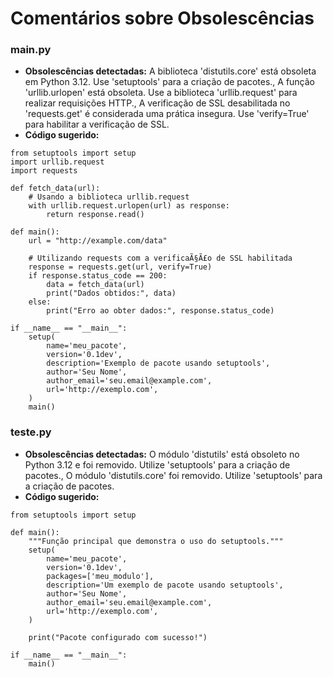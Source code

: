 # Comentários sobre Obsolescências

### main.py
- **Obsolescências detectadas:** A biblioteca 'distutils.core' está obsoleta em Python 3.12. Use 'setuptools' para a criação de pacotes., A função 'urllib.urlopen' está obsoleta. Use a biblioteca 'urllib.request' para realizar requisições HTTP., A verificação de SSL desabilitada no 'requests.get' é considerada uma prática insegura. Use 'verify=True' para habilitar a verificação de SSL.
- **Código sugerido:**
```
from setuptools import setup
import urllib.request
import requests

def fetch_data(url):
    # Usando a biblioteca urllib.request
    with urllib.request.urlopen(url) as response:
        return response.read()

def main():
    url = "http://example.com/data"
    
    # Utilizando requests com a verificaÃ§Ã£o de SSL habilitada
    response = requests.get(url, verify=True)
    if response.status_code == 200:
        data = fetch_data(url)
        print("Dados obtidos:", data)
    else:
        print("Erro ao obter dados:", response.status_code)

if __name__ == "__main__":
    setup(
        name='meu_pacote',
        version='0.1dev',
        description='Exemplo de pacote usando setuptools',
        author='Seu Nome',
        author_email='seu.email@example.com',
        url='http://exemplo.com',
    )
    main()
```


### teste.py
- **Obsolescências detectadas:** O módulo 'distutils' está obsoleto no Python 3.12 e foi removido. Utilize 'setuptools' para a criação de pacotes., O módulo 'distutils.core' foi removido. Utilize 'setuptools' para a criação de pacotes.
- **Código sugerido:**
```
from setuptools import setup

def main():
    """Função principal que demonstra o uso do setuptools."""
    setup(
        name='meu_pacote',
        version='0.1dev',
        packages=['meu_modulo'],
        description='Um exemplo de pacote usando setuptools',
        author='Seu Nome',
        author_email='seu.email@example.com',
        url='http://exemplo.com',
    )

    print("Pacote configurado com sucesso!")

if __name__ == "__main__":
    main()
```

